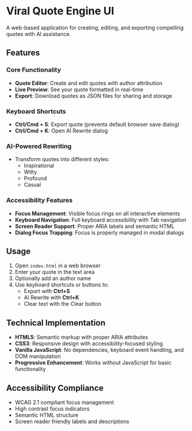# Viral Quote Engine UI

A web-based application for creating, editing, and exporting compelling quotes with AI assistance.

## Features

### Core Functionality
- **Quote Editor**: Create and edit quotes with author attribution
- **Live Preview**: See your quote formatted in real-time
- **Export**: Download quotes as JSON files for sharing and storage

### Keyboard Shortcuts
- **Ctrl/Cmd + S**: Export quote (prevents default browser save dialog)
- **Ctrl/Cmd + K**: Open AI Rewrite dialog

### AI-Powered Rewriting
- Transform quotes into different styles:
  - Inspirational
  - Witty
  - Profound
  - Casual

### Accessibility Features
- **Focus Management**: Visible focus rings on all interactive elements
- **Keyboard Navigation**: Full keyboard accessibility with Tab navigation
- **Screen Reader Support**: Proper ARIA labels and semantic HTML
- **Dialog Focus Trapping**: Focus is properly managed in modal dialogs

## Usage

1. Open `index.html` in a web browser
2. Enter your quote in the text area
3. Optionally add an author name
4. Use keyboard shortcuts or buttons to:
   - Export with **Ctrl+S**
   - AI Rewrite with **Ctrl+K**
   - Clear text with the Clear button

## Technical Implementation

- **HTML5**: Semantic markup with proper ARIA attributes
- **CSS3**: Responsive design with accessibility-focused styling
- **Vanilla JavaScript**: No dependencies, keyboard event handling, and DOM manipulation
- **Progressive Enhancement**: Works without JavaScript for basic functionality

## Accessibility Compliance

- WCAG 2.1 compliant focus management
- High contrast focus indicators
- Semantic HTML structure
- Screen reader friendly labels and descriptions